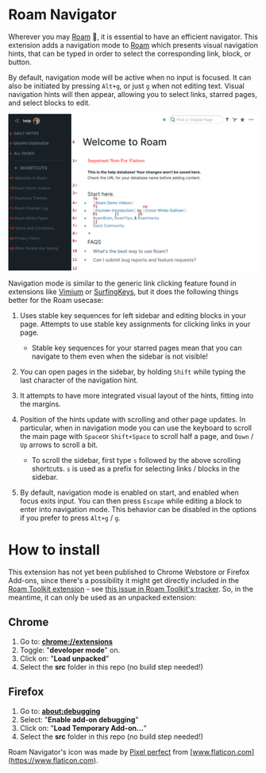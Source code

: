 # Roam Navigator

Wherever you may [Roam][] :metal:, it is essential to have an
efficient navigator. This extension adds a navigation mode to [Roam][]
which presents visual navigation hints, that can be typed in order to
select the corresponding link, block, or button.

By default, navigation mode will be active when no input is focused.
It can also be initiated by pressing `Alt+g`, or just `g` when not
editing text. Visual navigation hints will then appear, allowing you
to select links, starred pages, and select blocks to edit.

![screenshot of Roam with navigation mode activated](etc/screenshot1280.png)

Navigation mode is similar to the generic link clicking feature found
in extensions like [Vimium][] or [SurfingKeys][], but it does the
following things better for the Roam usecase:

1. Uses stable key sequences for left sidebar and editing blocks in
   your page.  Attempts to use stable key assignments for clicking
   links in your page.

   - Stable key sequences for your starred pages mean that you can
     navigate to them even when the sidebar is not visible!

2. You can open pages in the sidebar, by holding `Shift` while typing
   the last character of the navigation hint.

3. It attempts to have more integrated visual layout of the hints,
   fitting into the margins.

4. Position of the hints update with scrolling and other page
   updates. In particular, when in navigation mode you can use the
   keyboard to scroll the main page with `Space`or `Shift+Space` to
   scroll half a page, and `Down` / `Up` arrows to scroll a bit.

   - To scroll the sidebar, first type `s` followed by the above
     scrolling shortcuts. `s` is used as a prefix for selecting links
     / blocks in the sidebar.

5. By default, navigation mode is enabled on start, and enabled when
   focus exits input. You can then press `Escape` while editing a
   block to enter into navigation mode. This behavior can be disabled
   in the options if you prefer to press `Alt+g` / `g`.

[Roam]: https://roamresearch.com/
[Vimium]: https://vimium.github.io/
[SurfingKeys]: https://github.com/brookhong/Surfingkeys

# How to install

This extension has not yet been published to Chrome Webstore or
Firefox Add-ons, since there's a possibility it might get directly
included in the [Roam Toolkit
extension](https://github.com/roam-unofficial/roam-toolkit) - see
[this issue in Roam Toolkit's
tracker](https://github.com/roam-unofficial/roam-toolkit/issues/91).
So, in the meantime, it can only be used as an unpacked extension:

## Chrome

1. Go to: [**chrome://extensions**](chrome://extensions)
2. Toggle: "**developer mode**" on.
3. Click on: "**Load unpacked**"
4. Select the **src** folder in this repo (no build step needed!)

## Firefox

1. Go to: [**about:debugging**](about:debugging)
2. Select: "**Enable add-on debugging**"
3. Click on: "**Load Temporary Add-on…**"
4. Select the **src** folder in this repo (no build step needed!)

Roam Navigator's icon was made by [Pixel
perfect](https://www.flaticon.com/authors/pixel-perfect) from
[www.flaticon.com](https://www.flaticon.com).
